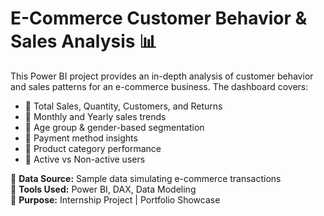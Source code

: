 # E-Commerce Customer Behavior & Sales Analysis 📊

This Power BI project provides an in-depth analysis of customer behavior and sales patterns for an e-commerce business. The dashboard covers:

- 🔹 Total Sales, Quantity, Customers, and Returns
- 🔹 Monthly and Yearly sales trends
- 🔹 Age group & gender-based segmentation
- 🔹 Payment method insights
- 🔹 Product category performance
- 🔹 Active vs Non-active users

📁 **Data Source:** Sample data simulating e-commerce transactions  
🧰 **Tools Used:** Power BI, DAX, Data Modeling  
📌 **Purpose:** Internship Project | Portfolio Showcase
